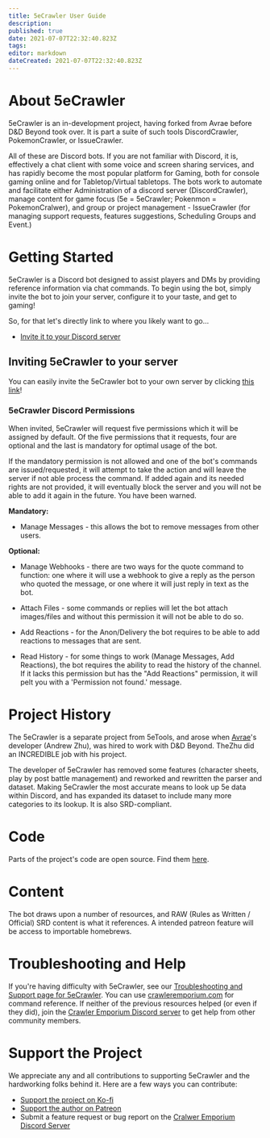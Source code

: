 ```yaml
---
title: 5eCrawler User Guide
description: 
published: true
date: 2021-07-07T22:32:40.823Z
tags: 
editor: markdown
dateCreated: 2021-07-07T22:32:40.823Z
---
```


# About 5eCrawler
5eCrawler is an in-development project, having forked from Avrae before D&D Beyond took over. It is part a suite of such tools DiscordCrawler, PokemonCrawler, or IssueCrawler.

All of these are Discord bots. If you are not familiar with Discord, it is, effectively a chat client with some voice and screen sharing services, and has rapidly become the most popular platform for Gaming, both for console gaming online and for Tabletop/Virtual tabletops. The bots work to automate and facilitate either Administration of a discord server (DiscordCrawler), manage content for game focus (5e = 5eCrawler; Pokenmon = PokemonCralwer), and group or project management - IssueCrawler (for managing support requests, features suggestions, Scheduling Groups and Event.)

# Getting Started
5eCrawler is a Discord bot designed to assist players and DMs by providing reference information via chat commands. To begin using the bot, simply invite the bot to join your server, configure it to your taste, and get to gaming!

So, for that let's directly link to where you likely want to go...

* [Invite it to your Discord server](https://discordapp.com/oauth2/authorize?client_id=559331529378103317&scope=bot&permissions=536977472)

## Inviting 5eCrawler to your server
You can easily invite the 5eCrawler bot to your own server by clicking [this link](https://discordapp.com/oauth2/authorize?client_id=559331529378103317&scope=bot&permissions=536977472%7Cthis)!

### 5eCrawler Discord Permissions
When invited, 5eCrawler will request five permissions which it will be assigned by default. Of the five permissions that it requests, four are optional and the last is mandatory for optimal usage of the bot.

If the mandatory permission is not allowed and one of the bot's commands are issued/requested, it will attempt to take the action and will leave the server if not able process the command. If added again and its needed rights are not provided, it will eventually block the server and you will not be able to add it again in the future. You have been warned.

**Mandatory:**

* Manage Messages - this allows the bot to remove messages from other users.

**Optional:**

* Manage Webhooks - there are two ways for the quote command to function: one where it will use a webhook to give a reply as the person who quoted the message, or one where it will just reply in text as the bot.

* Attach Files - some commands or replies will let the bot attach images/files and without this permission it will not be able to do so.

* Add Reactions - for the Anon/Delivery the bot requires to be able to add reactions to messages that are sent.

* Read History - for some things to work (Manage Messages, Add Reactions), the bot requires the ability to read the history of the channel. If it lacks this permission but has the "Add Reactions" permission, it will pelt you with a 'Permission not found.' message.

# Project History
The 5eCrawler is a separate project from 5eTools, and arose when [Avrae](https://avrae.io/)'s developer (Andrew Zhu), was hired to work with D&D Beyond. TheZhu did an INCREDIBLE job with his project.

The developer of 5eCrawler has removed some features (character sheets, play by post battle management) and reworked and rewritten the parser and dataset. Making 5eCrawler the most accurate means to look up 5e data within Discord, and has expanded its dataset to include many more categories to its lookup. It is also SRD-compliant.

# Code
Parts of the project's code are open source. Find them [here](https://github.com/CrawlerEmporium/).

# Content
The bot draws upon a number of resources, and RAW (Rules as Written / Official) SRD content is what it references. A intended patreon feature will be access to importable homebrews.

# Troubleshooting and Help
If you're having difficulty with 5eCrawler, see our [Troubleshooting and Support page for 5eCrawler](/help/5ecrawler).
You can use [crawleremporium.com](https://crawleremporium.com/bots/5ecrawler.php) for command reference.
If neither of the previous resources helped (or even if they did), join the [Crawler Emporium Discord server](https://discord.gg/HEY6BWj) to get help from other community members. 

# Support the Project
We appreciate any and all contributions to supporting 5eCrawler and the hardworking folks behind it. Here are a few ways you can contribute:
* [Support the project on Ko-fi](https://ko-fi.com/5ecrawler)
* [Support the author on Patreon](https://www.patreon.com/LordDusk)
* Submit a feature request or bug report on the [Cralwer Emporium Discord Server](https://discord.gg/HEY6BWj)